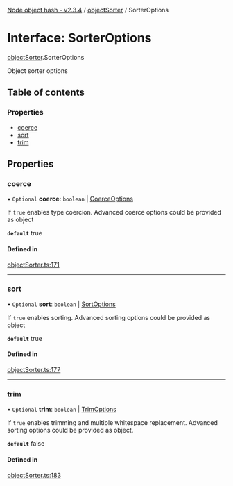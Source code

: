 [Node object hash - v2.3.4](../README.md) / [objectSorter](../modules/objectsorter.md) / SorterOptions

# Interface: SorterOptions

[objectSorter](../modules/objectsorter.md).SorterOptions

Object sorter options

## Table of contents

### Properties

- [coerce](objectsorter.sorteroptions.md#coerce)
- [sort](objectsorter.sorteroptions.md#sort)
- [trim](objectsorter.sorteroptions.md#trim)

## Properties

### coerce

• `Optional` **coerce**: `boolean` \| [CoerceOptions](objectsorter.export_.coerceoptions.md)

If `true` enables type coercion.
Advanced coerce options could be provided as object

**`default`** true

#### Defined in

[objectSorter.ts:171](https://github.com/SkeLLLa/node-object-hash/blob/db2f49f/src/objectSorter.ts#L171)

---

### sort

• `Optional` **sort**: `boolean` \| [SortOptions](objectsorter.export_.sortoptions.md)

If `true` enables sorting.
Advanced sorting options could be provided as object

**`default`** true

#### Defined in

[objectSorter.ts:177](https://github.com/SkeLLLa/node-object-hash/blob/db2f49f/src/objectSorter.ts#L177)

---

### trim

• `Optional` **trim**: `boolean` \| [TrimOptions](objectsorter.export_.trimoptions.md)

If `true` enables trimming and multiple whitespace replacement.
Advanced sorting options could be provided as object.

**`default`** false

#### Defined in

[objectSorter.ts:183](https://github.com/SkeLLLa/node-object-hash/blob/db2f49f/src/objectSorter.ts#L183)
